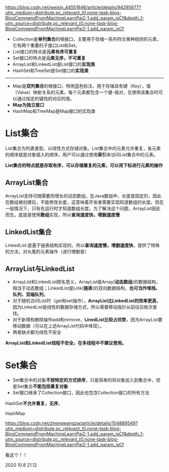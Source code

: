 https://blog.csdn.net/weixin_44551646/article/details/94295677?utm_medium=distribute.pc_relevant_t0.none-task-blog-BlogCommendFromMachineLearnPai2-1.add_param_isCf&depth_1-utm_source=distribute.pc_relevant_t0.none-task-blog-BlogCommendFromMachineLearnPai2-1.add_param_isCf

- Collection是**单列集合**的根接口，主要用于存储一系列符合某种规则的元素，它有两个重要的子接口List和Set。
- List接口的特点是**元素有序可重复**
- Set接口的特点是**元素无序，不可重复**
- ArrayList和LinkedList是List接口的**实现类**
- HashSet和TreeSet是Set接口的**实现类**

------

- Map是**双列集合**的根接口，特用蓝色标注，用于存储具有键（Key），值（Value）映射关系的元素，每个元素都包含一个键-值对，在使用该集合时可以通过指定的键找的对应的值。
- **Map为独立接口**
- HashMap和TreeMap是Map接口的实现类

# List集合

List集合为列表类型，以线性方式存储对象。List集合中的元素允许重复，各元素的顺序就是对象插入的顺序。用户可以通过使用**索引**来访问List集合中的元素。

**List集合的特点就是存取有序，可以存储重复的元素，可以用下标进行元素的操作**

## ArrayList集合

ArrayList支持可随需要而增长的动态数组。在Java数组中，长度是固定的，因此在数组被创建后，不能修改长度，这意味着开发者需要实现知道数组的长度。但在一般情况下，只有在运行时才知道数组长度。为了解决这个问题，ArrayList因此而生。底层是使用**数组**实现，所以**查询速度快，增删速度慢**

## LinkedList集合

LinkedList:是基于链表结构实现的，所以**查询速度慢，增删速度快**，提供了特殊的方法，对头尾的元素操作（进行增删查）

## ArrayList与LinkedList

- ArrayList和LinkedList顾名思义，ArrayList是Array(**动态数组**)的数据结构，相当于动态数组；LinkedList是Link(**链表**)的双向数据结构，**也可当作堆栈、队列、双端队列**。
- 对于随机访问List时（get和set操作），**ArrayList比LinkedList的效率更高**，因为LinkedList是线性的数据存储方式，所以需要移动指针从前往后依次查找。
- 对于新增和删除操作add和remove，**LinedList比较占优势**，因为ArrayList要移动数据（可以在上述ArrayList代码中体现）。
- 两者缺点都为线性不安全

**ArrayList和LinkedList线程不安全，在多线程中不建议使用。**

# Set集合

- Set集合中的对象**不按特定的方式排序**，只是简单的将对象加入到集合中，但是Set集合**不能包括重复对象**
- Set接口继承了Collection接口，因此也包含Collection接口的所有方法

HashSet**不允许重复，无序**。



HashMap

https://blog.csdn.net/zhengwangzw/article/details/104889549?utm_medium=distribute.pc_relevant_t0.none-task-blog-BlogCommendFromMachineLearnPai2-1.add_param_isCf&depth_1-utm_source=distribute.pc_relevant_t0.none-task-blog-BlogCommendFromMachineLearnPai2-1.add_param_isCf

看这个！！





2020 10.8 21.12
